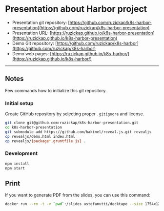# Presentation about Harbor project

* Presentation git repository: [https://github.com/ruzickap/k8s-harbor-presentation](https://github.com/ruzickap/k8s-harbor-presentation)
* Presentation URL: [https://ruzickap.github.io/k8s-harbor-presentation](https://ruzickap.github.io/k8s-harbor-presentation)
* Demo Git repository: [https://github.com/ruzickap/k8s-harbor](https://github.com/ruzickap/k8s-harbor)
* Demo web pages: [https://ruzickap.github.io/k8s-harbor/](https://ruzickap.github.io/k8s-harbor/)

---

## Notes

Few commands how to initialize this git repository.

### Initial setup

Create GitHub repository by selecting proper `.gitignore` and license.

```bash
git clone git@github.com:ruzickap/k8s-harbor-presentation.git
cd k8s-harbor-presentation
git submodule add https://github.com/hakimel/reveal.js.git revealjs
cp revealjs/demo.html index.html
cp revealjs/{package*,gruntfile.js} .
```

### Development

```bash
npm install
npm start
```

## Print

If you want to generate PDF from the slides, you can use this command:

```bash
docker run --rm -t -v `pwd`:/slides astefanutti/decktape --size 1754x1240 https://ruzickap.github.io/k8s-harbor-presentation slides-1754x1240.pdf
```
